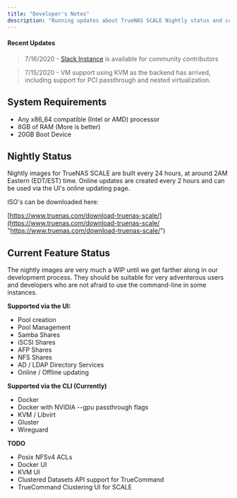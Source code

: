 ```yaml
---
title: "Developer's Notes"
description: "Running updates about TrueNAS SCALE Nightly status and current issues."
---
```


#### Recent Updates
> 7/16/2020 - [Slack Instance](https://www.ixsystems.com/community/threads/collaborator-community-slack-instance.85717/) is available for community contributors

> 7/15/2020 - VM support using KVM as the backend has arrived, including support for PCI passthrough and nested virtualization.

## System Requirements

- Any x86_64 compatible (Intel or AMD) processor
- 8GB of RAM (More is better)
- 20GB Boot Device


## Nightly Status

Nightly images for TrueNAS SCALE are built every 24 hours, at around 2AM Eastern (EDT/EST) time. Online updates are created every 2 hours and can be used via the UI's online updating page.

ISO's can be downloaded here:

[https://www.truenas.com/download-truenas-scale/](https://www.truenas.com/download-truenas-scale/ "https://www.truenas.com/download-truenas-scale/")


## Current Feature Status

The nightly images are very much a WIP until we get farther along in our development process. They should be suitable for very adventerous users and developers who are not afraid to use the command-line in some instances.


**Supported via the UI:**
- Pool creation
- Pool Management
- Samba Shares
- iSCSI Shares
- AFP Shares
- NFS Shares
- AD / LDAP Directory Services
- Online / Offline updating

**Supported via the CLI (Currently)**
- Docker
- Docker with NVIDIA --gpu passthrough flags
- KVM / Libvirt
- Gluster
- Wireguard

**TODO**

- Posix NFSv4 ACLs
- Docker UI
- KVM UI
- Clustered Datasets API support for TrueCommand
- TrueCommand Clustering UI for SCALE




